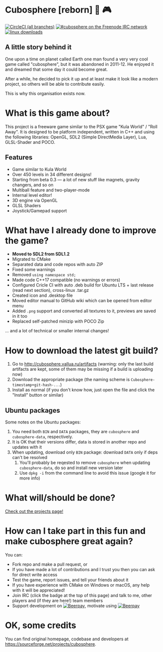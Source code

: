 # Cubosphere [reborn] :basketball: :video_game:
[![CircleCI (all branches)](https://img.shields.io/circleci/project/github/cubosphere/cubosphere-code/master.svg)](https://circleci.com/gh/cubosphere/cubosphere-code) [![#cubosphere on the Freenode IRC network](https://img.shields.io/badge/FreeNode-%23cubosphere-brightgreen.svg)](https://kiwiirc.com/client/irc.freenode.net#cubosphere) [![linux downloads](https://img.shields.io/badge/downloads-linux-brightgreen.svg)](http://cubosphere.vallua.ru/artifacts)
## A little story behind it
One upon a time on planet called Earth one man found a very very cool game called "cubosphere", but it was abandoned in 2011-12. He enjoyed it and dreamed that some day it could become great.

After a while, he decided to pick it up and at least make it look like a modern project, so others will be able to contribute easily.

This is why this organisation exists now.

# What is this game about?
This project is a freeware game similar to the PSX game "Kula World" / "Roll Away". It is designed to be platform independent, written in C++ and using the following libraries: OpenGL, SDL2 (Simple DirectMedia Layer), Lua, GLSL-Shader and POCO.

## Features
* Game similar to Kula World
* Over 450 levels in 34 different designs!
* Starting from beta 0.3 — a lot of new stuff like magnets, gravity changers, and so on
* Multiball feature and two-player-mode
* Internal level editor!
* 3D engine via OpenGL
* GLSL Shaders
* Joystick/Gamepad support

# What have I already done to improve the game?
* **Moved to SDL2 from SDL1.2**
* Migrated to CMake
* Separated data and code repos with auto ZIP
* Fixed some warnings
* Removed `using namespace std;`
* Made code C++17 compatible (no warnings or errors)
* Configured Cricle CI with auto .deb build for Ubuntu LTS + last release (read next section), cross-linux .tar.gz
* Created icon and .desktop file
* Moved editor manual to GitHub wiki which can be opened from editor menu
* Added `.png` support and converted all textures to it, previews are saved in it too
* Replaced self-patched minizip with POCO Zip

... and a lot of technical or smaller internal changes!

# How to download the latest git build?
1. Go to http://cubosphere.vallua.ru/artifacts (warning: only the last build artifacts are kept, some of them may be missing if a build is uploading now)
2. Download the appropriate package (the naming scheme is `Cubosphere-timestamp+git-hash-...`)
3. Install as normal (if you don't know how, just open the file and click the "Install" button or similar)

## Ubuntu packages
Some notes on the Ubuntu packages:

1. You need both `BIN` and `DATA` packages, they are `cubosphere` and `cubosphere-data`, respectively.
2. It is OK that their versions differ, data is stored in another repo and updates with it
3. When updating, download only `BIN` package: download `DATA` only if deps can't be resolved 
    1. You'll probably be reqested to remove `cubosphere` when updating `cubosphere-data`, do so and install new version later
    2. Use `dpkg -i` from the command line to avoid this issue (google it for more info)

# What will/should be done?
[Check out the projects page!](https://github.com/cubosphere/cubosphere-code/projects)

# How can I take part in this fun and make cubosphere great again?
You can:

* Fork repo and make a pull request, or
* If you have made a lot of contributions and I trust you then you can ask for direct write access
* Test the game, report issues, and tell your friends about it
* If you have experience with CMake on Windows or macOS, any help with it will be appreciated!
* Join IRC (click the badge at the top of this page) and talk to me, other players and (if they are here!) team members
* Support development on [![Beerpay](https://beerpay.io/cubosphere/cubosphere-code/badge.svg?style=flat)](https://beerpay.io/cubosphere/cubosphere-code), motivate using [![Beerpay](https://beerpay.io/cubosphere/cubosphere-code/make-wish.svg?style=flat)](https://beerpay.io/cubosphere/cubosphere-code)

# OK, some credits
You can find original homepage, codebase and developers at https://sourceforge.net/projects/cubosphere.
